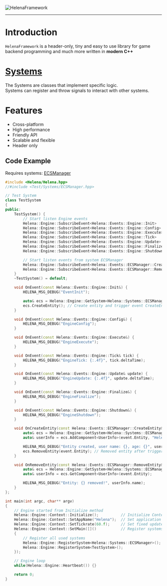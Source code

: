 ![HelenaFramework](https://user-images.githubusercontent.com/57288440/116739956-00ca2580-a9fd-11eb-9c5d-367f21606456.png)

---

# Introduction  

`HelenaFramework` is a header-only, tiny and easy to use library for game backend programming and much more written in **modern C++**

# [Systems](https://github.com/NIKEA-SOFT/HelenaSystems)  

The Systems are classes that implement specific logic.  
Systems can register and throw signals to interact with other systems.  

# Features  

* Cross-platform  
* High performance  
* Friendly API
* Scalable and flexible
* Header only

## Code Example  
Requires systems: [ECSManager](https://github.com/NIKEA-SOFT/HelenaSystems/tree/main/ECSManager)  
```cpp
#include <Helena/Helena.hpp>
//#include <Test/Systems/ECSManager.hpp>

// Test System
class TestSystem
{
public:
    TestSystem() {
        // Start listen Engine events
        Helena::Engine::SubscribeEvent<Helena::Events::Engine::Init>    (&TestSystem::OnEvent);
        Helena::Engine::SubscribeEvent<Helena::Events::Engine::Config>  (&TestSystem::OnEvent);
        Helena::Engine::SubscribeEvent<Helena::Events::Engine::Execute> (&TestSystem::OnEvent);
        Helena::Engine::SubscribeEvent<Helena::Events::Engine::Tick>    (&TestSystem::OnEvent);
        Helena::Engine::SubscribeEvent<Helena::Events::Engine::Update>  (&TestSystem::OnEvent);
        Helena::Engine::SubscribeEvent<Helena::Events::Engine::Finalize>(&TestSystem::OnEvent);
        Helena::Engine::SubscribeEvent<Helena::Events::Engine::Shutdown>(&TestSystem::OnEvent);

        // Start listen events from system ECSManager
        Helena::Engine::SubscribeEvent<Helena::Events::ECSManager::CreateEntity>(&TestSystem::OnCreateEntity);
        Helena::Engine::SubscribeEvent<Helena::Events::ECSManager::RemoveEntity>(&TestSystem::OnRemoveEntity);
    }
    ~TestSystem() = default;

    void OnEvent(const Helena::Events::Engine::Init&) {
        HELENA_MSG_DEBUG("EventInit");

        auto& ecs = Helena::Engine::GetSystem<Helena::Systems::ECSManager>();
        ecs.CreateEntity(); // Create entity and trigger event CreateEntity
    }

    void OnEvent(const Helena::Events::Engine::Config&) {
        HELENA_MSG_DEBUG("EngineConfig");
    }

    void OnEvent(const Helena::Events::Engine::Execute&) {
        HELENA_MSG_DEBUG("EngineExecute");
    }

    void OnEvent(const Helena::Events::Engine::Tick& tick) {
        HELENA_MSG_DEBUG("EngineTick: {:.4f}", tick.deltaTime);
    }

    void OnEvent(const Helena::Events::Engine::Update& update) {
        HELENA_MSG_DEBUG("EngineUpdate: {:.4f}", update.deltaTime);
    }

    void OnEvent(const Helena::Events::Engine::Finalize&) {
        HELENA_MSG_DEBUG("EngineFinalize");
    }

    void OnEvent(const Helena::Events::Engine::Shutdown&) {
        HELENA_MSG_DEBUG("EngineShutdown");
    }

    void OnCreateEntity(const Helena::Events::ECSManager::CreateEntity& event) {
        auto& ecs = Helena::Engine::GetSystem<Helena::Systems::ECSManager>();
        auto& userInfo = ecs.AddComponent<UserInfo>(event.Entity, "Helena", 30u);

        HELENA_MSG_DEBUG("Entity created, user name: {}, age: {}", userInfo.name, userInfo.age);
        ecs.RemoveEntity(event.Entity); // Removed entity after trigger RemoveEntity event
    }

    void OnRemoveEntity(const Helena::Events::ECSManager::RemoveEntity& event) {
        auto& ecs = Helena::Engine::GetSystem<Helena::Systems::ECSManager>();
        auto& userInfo = ecs.GetComponent<UserInfo>(event.Entity);

        HELENA_MSG_DEBUG("Entity: {} removed!", userInfo.name);
    }
};

int main(int argc, char** argv)
{
    // Engine started from Initialize method
    Helena::Engine::Context::Initialize();          // Initialize Context
    Helena::Engine::Context::SetAppName("Helena");  // Set application name
    Helena::Engine::Context::SetTickrate(60.f);     // Set fixed update frequency
    Helena::Engine::Context::SetMain([]()           // Register systems happen in this callback
    {
        // Register all used systems
        Helena::Engine::RegisterSystem<Helena::Systems::ECSManager>();  // Entity Component System
        Helena::Engine::RegisterSystem<TestSystem>();                   // Test System
    });

    // Engine loop
    while(Helena::Engine::Heartbeat()) {}

    return 0;
}
```